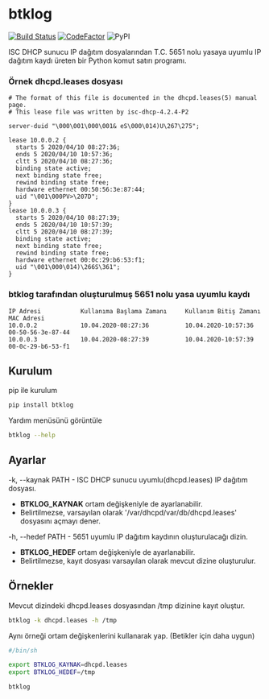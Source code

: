 # btklog
[![Build Status](https://travis-ci.com/acikogun/btklog.svg?branch=master)](https://travis-ci.com/acikogun/btklog)
[![CodeFactor](https://www.codefactor.io/repository/github/acikogun/btklog/badge)](https://www.codefactor.io/repository/github/acikogun/btklog)
![PyPI](https://img.shields.io/pypi/v/btklog)

ISC DHCP sunucu IP dağıtım dosyalarından T.C. 5651 nolu yasaya uyumlu IP dağıtım kaydı üreten bir Python komut satırı programı.

### Örnek dhcpd.leases dosyası

```
# The format of this file is documented in the dhcpd.leases(5) manual page.
# This lease file was written by isc-dhcp-4.2.4-P2

server-duid "\000\001\000\001& eS\000\014)U\267\275";

lease 10.0.0.2 {
  starts 5 2020/04/10 08:27:36;
  ends 5 2020/04/10 10:57:36;
  cltt 5 2020/04/10 08:27:36;
  binding state active;
  next binding state free;
  rewind binding state free;
  hardware ethernet 00:50:56:3e:87:44;
  uid "\001\000PV>\207D";
}
lease 10.0.0.3 {
  starts 5 2020/04/10 08:27:39;
  ends 5 2020/04/10 10:57:39;
  cltt 5 2020/04/10 08:27:39;
  binding state active;
  next binding state free;
  rewind binding state free;
  hardware ethernet 00:0c:29:b6:53:f1;
  uid "\001\000\014)\266S\361";
}
```

### btklog tarafından oluşturulmuş 5651 nolu yasa uyumlu kaydı

```
IP Adresi           Kullanıma Başlama Zamanı     Kullanım Bitiş Zamanı      MAC Adresi
10.0.0.2            10.04.2020-08:27:36          10.04.2020-10:57:36        00-50-56-3e-87-44
10.0.0.3            10.04.2020-08:27:39          10.04.2020-10:57:39        00-0c-29-b6-53-f1
```


## Kurulum

pip ile kurulum

```bash
pip install btklog
```

Yardım menüsünü görüntüle

```bash
btklog --help
```


## Ayarlar

-k, --kaynak PATH - ISC DHCP sunucu uyumlu(dhcpd.leases) IP dağıtım dosyası.

- **BTKLOG_KAYNAK** ortam değişkeniyle de ayarlanabilir.
- Belirtilmezse, varsayılan olarak '/var/dhcpd/var/db/dhcpd.leases' dosyasını açmayı dener.

-h, --hedef PATH - 5651 uyumlu IP dağıtım kaydının oluşturulacağı dizin.

 - **BTKLOG_HEDEF** ortam değişkeniyle de ayarlanabilir.
 - Belirtilmezse, kayıt dosyası varsayılan olarak mevcut dizine oluşturulur.


## Örnekler

Mevcut dizindeki dhcpd.leases dosyasından /tmp dizinine kayıt oluştur.

```bash
btklog -k dhcpd.leases -h /tmp
```

Aynı örneği ortam değişkenlerini kullanarak yap.
(Betikler için daha uygun)

```bash
#/bin/sh

export BTKLOG_KAYNAK=dhcpd.leases
export BTKLOG_HEDEF=/tmp

btklog
```
